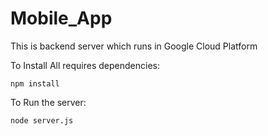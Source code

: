 # Mobile_App

This is backend server which runs in Google Cloud Platform

To Install All requires dependencies:

```
npm install
```

To Run the server:
```
node server.js
```
